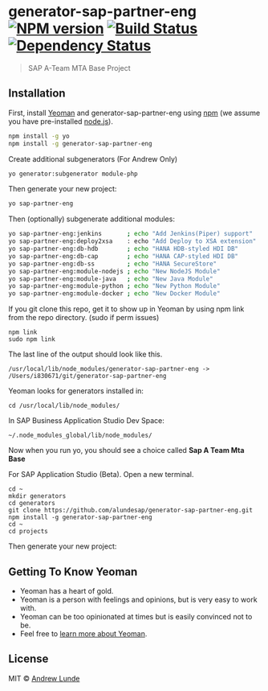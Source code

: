 # generator-sap-partner-eng [![NPM version][npm-image]][npm-url] [![Build Status][travis-image]][travis-url] [![Dependency Status][daviddm-image]][daviddm-url]
> SAP A-Team MTA Base Project

## Installation

First, install [Yeoman](http://yeoman.io) and generator-sap-partner-eng using [npm](https://www.npmjs.com/) (we assume you have pre-installed [node.js](https://nodejs.org/)).

```bash
npm install -g yo
npm install -g generator-sap-partner-eng
```

Create additional subgenerators (For Andrew Only)
```bash
yo generator:subgenerator module-php
```

Then generate your new project:

```bash
yo sap-partner-eng
```

Then (optionally) subgenerate additional modules:

```bash
yo sap-partner-eng:jenkins       ; echo "Add Jenkins(Piper) support"
yo sap-partner-eng:deploy2xsa    : echo "Add Deploy to XSA extension"
yo sap-partner-eng:db-hdb        ; echo "HANA HDB-styled HDI DB"
yo sap-partner-eng:db-cap        ; echo "HANA CAP-styled HDI DB"
yo sap-partner-eng:db-ss         ; echo "HANA SecureStore"
yo sap-partner-eng:module-nodejs ; echo "New NodeJS Module"
yo sap-partner-eng:module-java   ; echo "New Java Module"
yo sap-partner-eng:module-python ; echo "New Python Module"
yo sap-partner-eng:module-docker ; echo "New Docker Module"
```

If you git clone this repo, get it to show up in Yeoman by using npm link from the repo directory. (sudo if perm issues)
```
npm link
sudo npm link
```
The last line of the output should look like this.
```
/usr/local/lib/node_modules/generator-sap-partner-eng -> /Users/i830671/git/generator-sap-partner-eng
```

Yeoman looks for generators installed in:
```
cd /usr/local/lib/node_modules/
```

In SAP Business Application Studio Dev Space:
```
~/.node_modules_global/lib/node_modules/
```

Now when you run yo, you should see a choice called __Sap A Team Mta Base__

For SAP Application Studio (Beta).  Open a new terminal.
```
cd ~
mkdir generators
cd generators
git clone https://github.com/alundesap/generator-sap-partner-eng.git
npm install -g generator-sap-partner-eng
cd ~
cd projects
```

Then generate your new project:


## Getting To Know Yeoman

 * Yeoman has a heart of gold.
 * Yeoman is a person with feelings and opinions, but is very easy to work with.
 * Yeoman can be too opinionated at times but is easily convinced not to be.
 * Feel free to [learn more about Yeoman](http://yeoman.io/).

## License

MIT © [Andrew Lunde](https://github.com/alundesap)


[npm-image]: https://badge.fury.io/js/generator-sap-partner-eng.svg
[npm-url]: https://npmjs.org/package/generator-sap-partner-eng
[travis-image]: https://travis-ci.com/alundesap/generator-sap-partner-eng.svg?branch=master
[travis-url]: https://travis-ci.com/alundesap/generator-sap-partner-eng
[daviddm-image]: https://david-dm.org/alundesap/generator-sap-partner-eng.svg?theme=shields.io
[daviddm-url]: https://david-dm.org/alundesap/generator-sap-partner-eng
